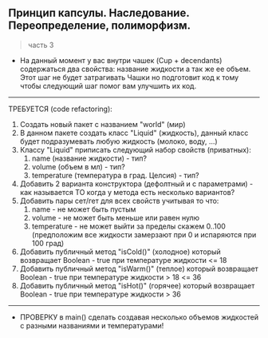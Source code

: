 ## Принцип капсулы. Наследование. Переопределение, полиморфизм.

> часть 3

* На данный момент у вас внутри чашек (Cup + decendants) содержаться два свойства: название жидкости а так же ее объем. Этот шаг не будет затрагивать Чашки но подготовит код к тому чтобы следующий шаг помог вам улучшить их код.

---

ТРЕБУЕТСЯ (code refactoring):
  1. Создать новый пакет с названием "world" (мир) 
  2. В данном пакете создать класс "Liquid" (жидкость), данный класс будет подразумевать любую жидкость (молоко, воду, ...)
  3. Классу "Liquid" приписать следующий набор свойств (приватных):
     1. name (название жидкости) - тип?
     2. volume (объем в мл) - тип?
     3. temperature (температура в град. Целсия) - тип?
  4. Добавить 2 варианта конструктора (дефолтный и с параметрами) - как называется ТО когда у метода есть несколько вариантов?
  5. Добавить пары сет/гет для всех свойств учитывая то что:
     1. name - не может быть пустым
     2. volume - не может быть меньше или равен нулю
     3. temperature - не может выйти за пределы скажем 0..100 (предположим все жидкости замерзают при 0 и испаряются при 100 град)
  6. Добавить публичный метод "isCold()" (холодное) который возвращает Boolean - true при температуре жидкости <= 18
  7. Добавить публичный метод "isWarm()" (теплое) который возвращает Boolean - true при температуре жидкости > 18 <= 36
  8. Добавить публичный метод "isHot()" (горячее) который возвращает Boolean - true при температуре жидкости > 36

---

* ПРОВЕРКУ в main() сделать создавая несколько объемов жидкостей с разными названиями и температурами!